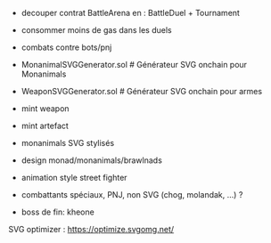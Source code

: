 
- decouper contrat BattleArena en : BattleDuel + Tournament
- consommer moins de gas dans les duels
- combats contre bots/pnj


- MonanimalSVGGenerator.sol     # Générateur SVG onchain pour Monanimals
- WeaponSVGGenerator.sol        # Générateur SVG onchain pour armes


- mint weapon
- mint artefact


- monanimals SVG stylisés
- design monad/monanimals/brawlnads
- animation style street fighter
- combattants spéciaux, PNJ, non SVG (chog, molandak, ...) ?
- boss de fin: kheone




SVG optimizer : https://optimize.svgomg.net/

